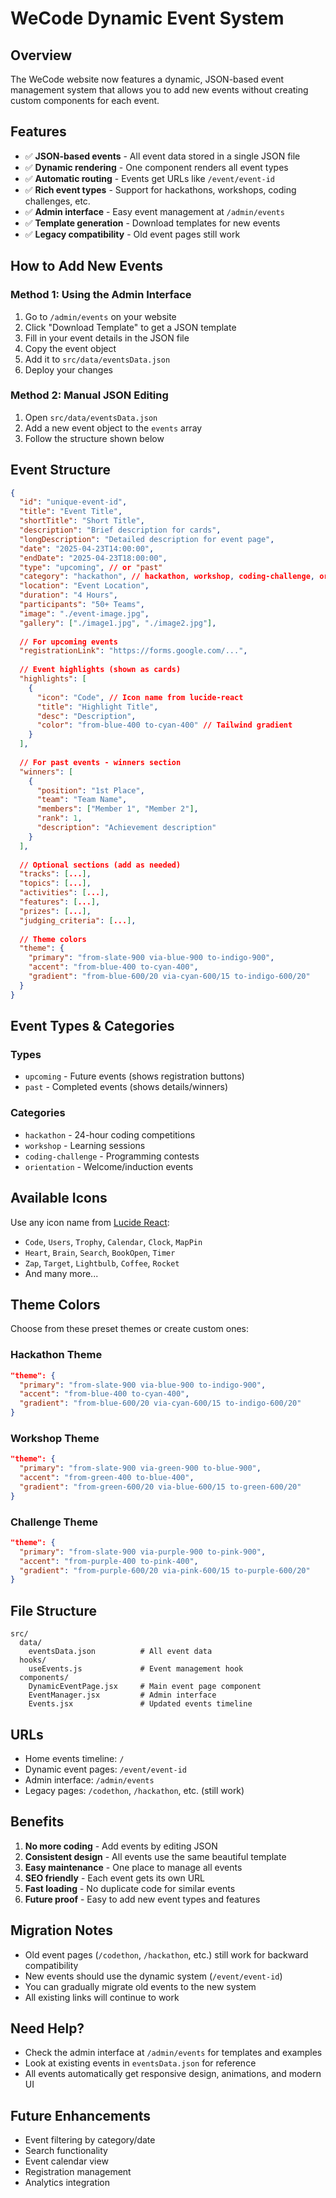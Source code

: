 # WeCode Dynamic Event System

## Overview
The WeCode website now features a dynamic, JSON-based event management system that allows you to add new events without creating custom components for each event.

## Features
- ✅ **JSON-based events** - All event data stored in a single JSON file
- ✅ **Dynamic rendering** - One component renders all event types
- ✅ **Automatic routing** - Events get URLs like `/event/event-id`
- ✅ **Rich event types** - Support for hackathons, workshops, coding challenges, etc.
- ✅ **Admin interface** - Easy event management at `/admin/events`
- ✅ **Template generation** - Download templates for new events
- ✅ **Legacy compatibility** - Old event pages still work

## How to Add New Events

### Method 1: Using the Admin Interface
1. Go to `/admin/events` on your website
2. Click "Download Template" to get a JSON template
3. Fill in your event details in the JSON file
4. Copy the event object
5. Add it to `src/data/eventsData.json`
6. Deploy your changes

### Method 2: Manual JSON Editing
1. Open `src/data/eventsData.json`
2. Add a new event object to the `events` array
3. Follow the structure shown below

## Event Structure

```json
{
  "id": "unique-event-id",
  "title": "Event Title",
  "shortTitle": "Short Title",
  "description": "Brief description for cards",
  "longDescription": "Detailed description for event page",
  "date": "2025-04-23T14:00:00",
  "endDate": "2025-04-23T18:00:00",
  "type": "upcoming", // or "past"
  "category": "hackathon", // hackathon, workshop, coding-challenge, orientation
  "location": "Event Location",
  "duration": "4 Hours",
  "participants": "50+ Teams",
  "image": "./event-image.jpg",
  "gallery": ["./image1.jpg", "./image2.jpg"],
  
  // For upcoming events
  "registrationLink": "https://forms.google.com/...",
  
  // Event highlights (shown as cards)
  "highlights": [
    {
      "icon": "Code", // Icon name from lucide-react
      "title": "Highlight Title",
      "desc": "Description",
      "color": "from-blue-400 to-cyan-400" // Tailwind gradient
    }
  ],
  
  // For past events - winners section
  "winners": [
    {
      "position": "1st Place",
      "team": "Team Name",
      "members": ["Member 1", "Member 2"],
      "rank": 1,
      "description": "Achievement description"
    }
  ],
  
  // Optional sections (add as needed)
  "tracks": [...],
  "topics": [...],
  "activities": [...],
  "features": [...],
  "prizes": [...],
  "judging_criteria": [...],
  
  // Theme colors
  "theme": {
    "primary": "from-slate-900 via-blue-900 to-indigo-900",
    "accent": "from-blue-400 to-cyan-400",
    "gradient": "from-blue-600/20 via-cyan-600/15 to-indigo-600/20"
  }
}
```

## Event Types & Categories

### Types
- `upcoming` - Future events (shows registration buttons)
- `past` - Completed events (shows details/winners)

### Categories
- `hackathon` - 24-hour coding competitions
- `workshop` - Learning sessions
- `coding-challenge` - Programming contests
- `orientation` - Welcome/induction events

## Available Icons
Use any icon name from [Lucide React](https://lucide.dev/icons/):
- `Code`, `Users`, `Trophy`, `Calendar`, `Clock`, `MapPin`
- `Heart`, `Brain`, `Search`, `BookOpen`, `Timer`
- `Zap`, `Target`, `Lightbulb`, `Coffee`, `Rocket`
- And many more...

## Theme Colors
Choose from these preset themes or create custom ones:

### Hackathon Theme
```json
"theme": {
  "primary": "from-slate-900 via-blue-900 to-indigo-900",
  "accent": "from-blue-400 to-cyan-400",
  "gradient": "from-blue-600/20 via-cyan-600/15 to-indigo-600/20"
}
```

### Workshop Theme
```json
"theme": {
  "primary": "from-slate-900 via-green-900 to-blue-900",
  "accent": "from-green-400 to-blue-400",
  "gradient": "from-green-600/20 via-blue-600/15 to-green-600/20"
}
```

### Challenge Theme
```json
"theme": {
  "primary": "from-slate-900 via-purple-900 to-pink-900",
  "accent": "from-purple-400 to-pink-400",
  "gradient": "from-purple-600/20 via-pink-600/15 to-purple-600/20"
}
```

## File Structure
```
src/
  data/
    eventsData.json          # All event data
  hooks/
    useEvents.js             # Event management hook
  components/
    DynamicEventPage.jsx     # Main event page component
    EventManager.jsx         # Admin interface
    Events.jsx               # Updated events timeline
```

## URLs
- Home events timeline: `/`
- Dynamic event pages: `/event/event-id`
- Admin interface: `/admin/events`
- Legacy pages: `/codethon`, `/hackathon`, etc. (still work)

## Benefits
1. **No more coding** - Add events by editing JSON
2. **Consistent design** - All events use the same beautiful template
3. **Easy maintenance** - One place to manage all events
4. **SEO friendly** - Each event gets its own URL
5. **Fast loading** - No duplicate code for similar events
6. **Future proof** - Easy to add new event types and features

## Migration Notes
- Old event pages (`/codethon`, `/hackathon`, etc.) still work for backward compatibility
- New events should use the dynamic system (`/event/event-id`)
- You can gradually migrate old events to the new system
- All existing links will continue to work

## Need Help?
- Check the admin interface at `/admin/events` for templates and examples
- Look at existing events in `eventsData.json` for reference
- All events automatically get responsive design, animations, and modern UI

## Future Enhancements
- Event filtering by category/date
- Search functionality
- Event calendar view
- Registration management
- Analytics integration
